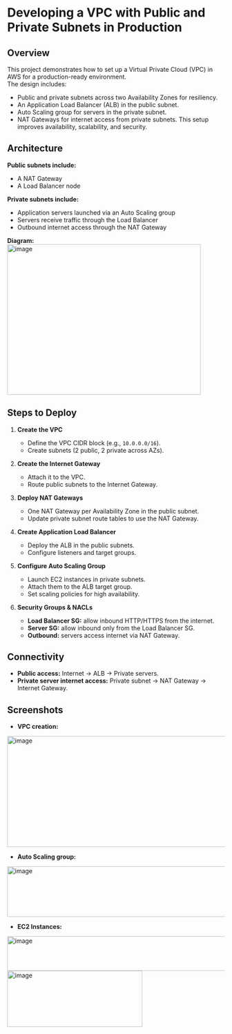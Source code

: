 # Developing a VPC with Public and Private Subnets in Production

## Overview
This project demonstrates how to set up a Virtual Private Cloud (VPC) in AWS for a production-ready environment.  
The design includes:
- Public and private subnets across two Availability Zones for resiliency.
- An Application Load Balancer (ALB) in the public subnet.
- Auto Scaling group for servers in the private subnet.
- NAT Gateways for internet access from private subnets.
This setup improves availability, scalability, and security.

## Architecture

**Public subnets include:**
- A NAT Gateway
- A Load Balancer node

**Private subnets include:**
- Application servers launched via an Auto Scaling group
- Servers receive traffic through the Load Balancer
- Outbound internet access through the NAT Gateway

**Diagram:**  
<img width="448" height="349" alt="image" src="https://github.com/user-attachments/assets/bb2fa980-b534-499e-84c6-126fcfe57d8e" />

## Steps to Deploy

1. **Create the VPC**
   - Define the VPC CIDR block (e.g., `10.0.0.0/16`).
   - Create subnets (2 public, 2 private across AZs).

2. **Create the Internet Gateway**
   - Attach it to the VPC.
   - Route public subnets to the Internet Gateway.

3. **Deploy NAT Gateways**
   - One NAT Gateway per Availability Zone in the public subnet.
   - Update private subnet route tables to use the NAT Gateway.

4. **Create Application Load Balancer**
   - Deploy the ALB in the public subnets.
   - Configure listeners and target groups.

5. **Configure Auto Scaling Group**
   - Launch EC2 instances in private subnets.
   - Attach them to the ALB target group.
   - Set scaling policies for high availability.

6. **Security Groups & NACLs**
   - **Load Balancer SG:** allow inbound HTTP/HTTPS from the internet.
   - **Server SG:** allow inbound only from the Load Balancer SG.
   - **Outbound:** servers access internet via NAT Gateway.

## Connectivity
- **Public access:** Internet → ALB → Private servers.
- **Private server internet access:** Private subnet → NAT Gateway → Internet Gateway.

## Screenshots
- **VPC creation:**
<img width="706" height="257" alt="image" src="https://github.com/user-attachments/assets/52d464f7-ea97-46b1-9e32-a38d87bfd1a6" />

- **Auto Scaling group:**
<img width="706" height="117" alt="image" src="https://github.com/user-attachments/assets/aa541579-7fe1-413b-8adb-03d0e90326d6" />

- **EC2 Instances:**
<img width="708" height="80" alt="image" src="https://github.com/user-attachments/assets/e9daac41-80b2-42c5-ae08-2245d7a69931" />
<img width="313" height="130" alt="image" src="https://github.com/user-attachments/assets/7334f5f8-f0fb-4540-95d2-b0d38934e182" />


